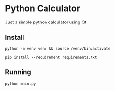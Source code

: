 # Python Calculator

Just a simple python calculator using Qt

## Install

```console
python -m venv venv && source /venv/bin/activate
```

```console
pip install --requirement requirements.txt
```

## Running

```console
python main.py
```
